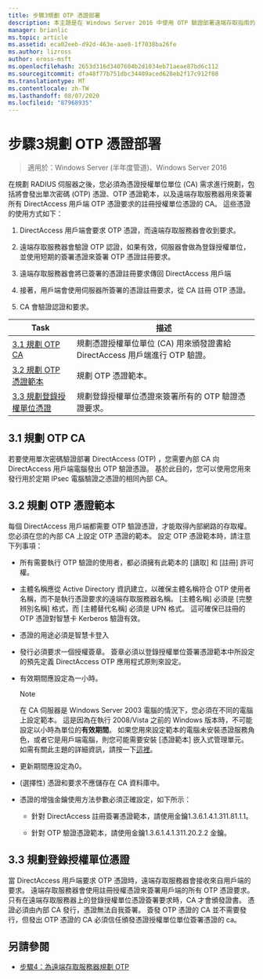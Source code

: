 ```yaml
---
title: 步驟3規劃 OTP 憑證部署
description: 本主題是在 Windows Server 2016 中使用 OTP 驗證部署遠端存取指南的一部分。
manager: brianlic
ms.topic: article
ms.assetid: eca02eeb-d92d-463e-aae0-1f7038ba26fe
ms.author: lizross
author: eross-msft
ms.openlocfilehash: 2653d316d3407604b2d1034eb71aeae87bd6c112
ms.sourcegitcommit: dfa48f77b751dbc34409aced628eb2f17c912f08
ms.translationtype: MT
ms.contentlocale: zh-TW
ms.lasthandoff: 08/07/2020
ms.locfileid: "87968935"
---
```

# <a name="step-3-plan-otp-certificate-deployment"></a>步驟3規劃 OTP 憑證部署

>適用於：Windows Server (半年度管道)、Windows Server 2016

在規劃 RADIUS 伺服器之後，您必須為憑證授權單位單位 (CA) 需求進行規劃，包括將會發出單次密碼 (OTP) 憑證、OTP 憑證範本，以及遠端存取服務器用來簽署所有 DirectAccess 用戶端 OTP 憑證要求的註冊授權單位憑證的 CA。 這些憑證的使用方式如下：

1.  DirectAccess 用戶端會要求 OTP 憑證，而遠端存取服務器會收到要求。

2.  遠端存取服務器會驗證 OTP 認證，如果有效，伺服器會做為登錄授權單位，並使用短期的簽署憑證來簽署 OTP 憑證註冊要求。

3.  遠端存取服務器會將已簽署的憑證註冊要求傳回 DirectAccess 用戶端

4.  接著，用戶端會使用伺服器所簽署的憑證註冊要求，從 CA 註冊 OTP 憑證。

5.  CA 會驗證認證和要求。

|Task|描述|
|----|--------|
|[3.1 規劃 OTP CA](#bkmk_3_1_CA)|規劃憑證授權單位單位 (CA) 用來頒發證書給 DirectAccess 用戶端進行 OTP 驗證。|
|[3.2 規劃 OTP 憑證範本](#bkmk_3_2_OTP_Cert)|規劃 OTP 憑證範本。|
|[3.3 規劃登錄授權單位憑證](#bkmk_33RACert)|規劃登錄授權單位憑證來簽署所有的 OTP 驗證憑證要求。|

## <a name="31-plan-the-otp-ca"></a><a name="bkmk_3_1_CA"></a>3.1 規劃 OTP CA
若要使用單次密碼驗證部署 DirectAccess (OTP) ，您需要內部 CA 向 DirectAccess 用戶端電腦發出 OTP 驗證憑證。 基於此目的，您可以使用您用來發行用於定期 IPsec 電腦驗證之憑證的相同內部 CA。

## <a name="32-plan-the-otp-certificate-template"></a><a name="bkmk_3_2_OTP_Cert"></a>3.2 規劃 OTP 憑證範本
每個 DirectAccess 用戶端都需要 OTP 驗證憑證，才能取得內部網路的存取權。 您必須在您的內部 CA 上設定 OTP 憑證的範本。 設定 OTP 憑證範本時，請注意下列事項：

-   所有需要執行 OTP 驗證的使用者，都必須擁有此範本的 [讀取] 和 [註冊] 許可權。

-   主體名稱應從 Active Directory 資訊建立，以確保主體名稱符合 OTP 使用者名稱，而不是執行憑證要求的遠端存取服務器名稱。 [主體名稱] 必須是 [完整辨別名稱] 格式，而 [主體替代名稱] 必須是 UPN 格式。 這可確保已註冊的 OTP 憑證對智慧卡 Kerberos 驗證有效。

-   憑證的用途必須是智慧卡登入

-   發行必須要求一個授權簽章。 簽章必須以登錄授權單位簽署憑證範本中所設定的預先定義 DirectAccess OTP 應用程式原則來設定。

-   有效期間應設定為一小時。

    > [!NOTE]
    > 在 CA 伺服器是 Windows Server 2003 電腦的情況下，您必須在不同的電腦上設定範本。 這是因為在執行 2008/Vista 之前的 Windows 版本時，不可能設定以小時為單位的**有效期間**。 如果您用來設定範本的電腦未安裝憑證服務角色，或者它是用戶端電腦，則您可能需要安裝 [憑證範本] 嵌入式管理單元。 如需有關此主題的詳細資訊，請按一下[這裡](/previous-versions/windows/it-pro/windows-server-2008-R2-and-2008/cc732445(v=ws.11))。

-   更新期間應設定為0。

-    (選擇性) 憑證和要求不應儲存在 CA 資料庫中。

-   憑證的增強金鑰使用方法參數必須正確設定，如下所示：

    -   針對 DirectAccess 註冊簽署憑證範本，請使用金鑰1.3.6.1.4.1.311.81.1.1。

    -   針對 OTP 驗證憑證範本，請使用金鑰1.3.6.1.4.1.311.20.2.2 金鑰。

## <a name="33-plan-the-registration-authority-certificate"></a><a name="bkmk_33RACert"></a>3.3 規劃登錄授權單位憑證
當 DirectAccess 用戶端要求 OTP 憑證時，遠端存取服務器會接收來自用戶端的要求。 遠端存取服務器會使用註冊授權憑證來簽署用戶端的所有 OTP 憑證要求。 只有在遠端存取服務器上的登錄授權單位憑證簽署要求時，CA 才會頒發證書。 憑證必須由內部 CA 發行，憑證無法自我簽署。 簽發 OTP 憑證的 CA 並不需要發行，但發出 OTP 憑證的 CA 必須信任頒發憑證授權單位單位簽署憑證的 ca。

## <a name="see-also"></a><a name="BKMK_Links"></a>另請參閱

-   [步驟4：為遠端存取服務器規劃 OTP](Step-4-Plan-for-OTP-on-the-Remote-Access-Server.md)

